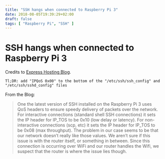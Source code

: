 ```yaml
---
title: "SSH hangs when connected to Raspberry Pi 3"
date: 2018-08-05T19:39:29+02:00
draft: false
tags: [ "Raspberry Pi", "SSH" ]
---
```


# SSH hangs when connected to Raspberry Pi 3

Credits to [Express Hosting Blog](https://expresshosting.net/ssh-hanging-authentication/).

`Tl;DR: add "IPQoS 0x00" to the bottom of the "/etc/ssh/ssh_config" and "/etc/ssh/sshd_config" files`

From the Blog:

>One the latest version of SSH installed on the Raspberry Pi 3 uses QoS headers to ensure speedy delivery of packets over the network. For interactive connections (standard shell SSH connections) it sets the IP header for IP_TOS to be 0x10 (low delay or latency). For non-interactive connections (scp, etc) it sets the IP header for IP_TOS to be 0x08 (max throughput).  The problem in our case seems to be that our network doesn’t really like those values. We aren’t sure if this issue is with the router itself, or something in between. Since this connection is occurring over WiFi and our router handles the Wifi, we suspect that the router is where the issue lies though.